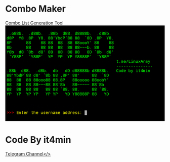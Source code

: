 # Combo Maker
Combo List Generation Tool
<img src="ComboMaker.png" />
# Code By it4min
<a href="t.me/LinuxArmy" >Telegram Channel</>

